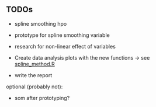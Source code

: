 ## TODOs

- spline smoothing hpo
- prototype for spline smoothing variable
- research for non-linear effect of variables
- Create data analysis plots with the new functions -> see [spline_method.R]([https://github.com/pwckr/mltwo-project/blob/main/src/spline_method.R](https://github.com/pwckr/mltwo-project/blob/c38f723910f491567f5c61547851f69900e0be55/src/spline_method.R#L55C1-L63C12)https://github.com/pwckr/mltwo-project/blob/c38f723910f491567f5c61547851f69900e0be55/src/spline_method.R#L55C1-L63C12)

- write the report

optional (probably not):
- som after prototyping?
